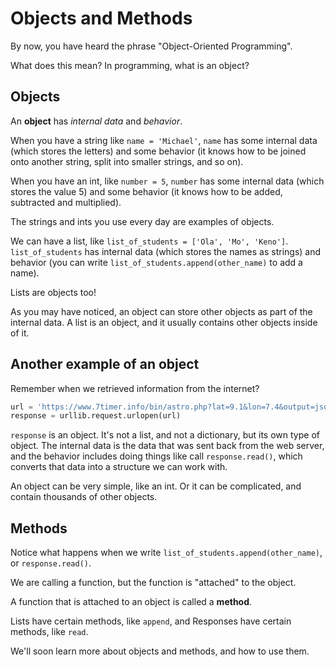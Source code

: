 # Objects and Methods

By now, you have heard the phrase "Object-Oriented Programming". 

What does this mean? In programming, what is an object?

## Objects

An **object** has _internal data_ and _behavior_.

When you have a string like `name = 'Michael'`, `name` has some internal data (which stores the letters) and some behavior (it knows how to be joined onto another string, split into smaller strings, and so on).

When you have an int, like `number = 5`, `number` has some internal data (which stores the value 5) and some behavior (it knows how to be added, subtracted and multiplied).

The strings and ints you use every day are examples of objects.

We can have a list, like `list_of_students = ['Ola', 'Mo', 'Keno']`. `list_of_students` has internal data (which stores the names as strings) and behavior (you can write `list_of_students.append(other_name)` to add a name).

Lists are objects too!

As you may have noticed, an object can store other objects as part of the internal data. A list is an object, and it usually contains other objects inside of it.

## Another example of an object

Remember when we retrieved information from the internet?

```python
url = 'https://www.7timer.info/bin/astro.php?lat=9.1&lon=7.4&output=json'
response = urllib.request.urlopen(url)
```

`response` is an object. It's not a list, and not a dictionary, but its own type of object. The internal data is the data that was sent back from the web server, and the behavior includes doing things like call `response.read()`, which converts that data into a structure we can work with.

An object can be very simple, like an int. Or it can be complicated, and contain thousands of other objects.

## Methods

Notice what happens when we write `list_of_students.append(other_name)`, or `response.read()`.

We are calling a function, but the function is "attached" to the object.

A function that is attached to an object is called a **method**.

Lists have certain methods, like `append`, and Responses have certain methods, like `read`.

We'll soon learn more about objects and methods, and how to use them.
